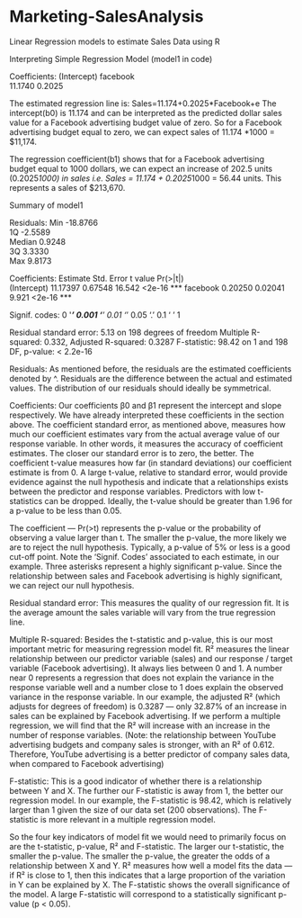 # Marketing-SalesAnalysis
Linear Regression models to estimate Sales Data using R

Interpreting Simple Regression Model (model1 in code)

Coefficients:
(Intercept)     facebook  
    11.1740       0.2025 
    
The estimated regression line is: Sales=11.174+0.2025*Facebook+e
The intercept(b0) is 11.174 and can be interpreted as the predicted dollar sales value 
for a Facebook advertising budget value of zero. So for a Facebook advertising budget equal 
to zero, we can expect sales of 11.174 *1000 = $11,174.

The regression coefficient(b1) shows that for a Facebook advertising budget equal to 1000 dollars, 
we can expect an increase of 202.5 units (0.2025*1000) in sales 
i.e. Sales = 11.174 + 0.2025*1000 = 56.44 units. This represents a sales of $213,670.


Summary of model1 

Residuals:
Min -18.8766       
1Q  -2.5589                
Median  0.9248  
3Q 3.3330  
Max 9.8173 

Coefficients:
            Estimate   Std. Error  t value  Pr(>|t|)    
(Intercept) 11.17397    0.67548  16.542   <2e-16 ***
facebook     0.20250    0.02041   9.921   <2e-16 ***

Signif. codes:  0  '***’ 0.001 ‘**’ 0.01 ‘*’ 0.05 ‘.’ 0.1 ‘ ’ 1

Residual standard error: 5.13 on 198 degrees of freedom
Multiple R-squared:  0.332,	Adjusted R-squared:  0.3287 
F-statistic: 98.42 on 1 and 198 DF,  p-value: < 2.2e-16

Residuals: As mentioned before, the residuals are the estimated coefficients denoted by ^. Residuals are the difference between the actual and estimated values. 
The distribution of our residuals should ideally be symmetrical.

Coefficients: Our coefficients β0 and β1 represent the intercept and slope respectively. We have already interpreted these coefficients in the section above.
The coefficient standard error, as mentioned above, measures how much our coefficient estimates vary from the actual average value of our response variable. 
In other words, it measures the accuracy of coefficient estimates. The closer our standard error is to zero, the better.
The coefficient t-value measures how far (in standard deviations) our coefficient estimate is from 0. A large t-value, relative to standard error, would provide 
evidence against the null hypothesis and indicate that a relationships exists between the predictor and response variables. Predictors with low t-statistics can be dropped. Ideally, the t-value should be greater than 1.96 for a p-value to be less than 0.05.

The coefficient — Pr(>t) represents the p-value or the probability of observing a value larger than t. The smaller the p-value, the more likely we are to reject the null hypothesis. Typically, a p-value of 5% or less is a good cut-off point. Note the ‘Signif. Codes’ associated to each estimate, in our example. Three asterisks 
represent a highly significant p-value. Since the relationship between sales and Facebook advertising is highly significant, we can reject our null hypothesis.

Residual standard error: This measures the quality of our regression fit. It is the average amount the sales variable will vary from the true regression line.

Multiple R-squared: Besides the t-statistic and p-value, this is our most important metric for measuring regression model fit. R² measures the linear relationship between our predictor variable (sales) and our response / target variable (Facebook advertising). It always lies between 0 and 1. A number near 0 represents a regression that does not explain the variance in the response variable well and a number close to 1 does explain the observed variance in the response variable. In our example, the adjusted R² (which adjusts for degrees of freedom) is 0.3287 — only 32.87% of an increase in sales can be explained by Facebook advertising. If we perform a multiple regression, we will find that the R² will increase with an increase in the number of response variables. (Note: the relationship between YouTube advertising budgets and company sales is stronger, with an R² of 0.612. Therefore, YouTube advertising is a better predictor of company sales data, when compared to Facebook advertising)

F-statistic: This is a good indicator of whether there is a relationship between Y and X. The further our F-statistic is away from 1, the better our regression model. In our example, the F-statistic is 98.42, which is relatively larger than 1 given the size of our data set (200 observations). The F-statistic is more relevant in a multiple regression model.

So the four key indicators of model fit we would need to primarily focus on are the t-statistic, p-value, R² and F-statistic. The larger our t-statistic, the smaller the p-value. The smaller the p-value, the greater the odds of a relationship between X and Y. R² measures how well a model fits the data — if R² is close to 1, then this indicates that a large proportion of the variation in Y can be explained by X. The F-statistic shows the overall significance of the model. A large F-statistic will correspond to a statistically significant p-value (p < 0.05).
